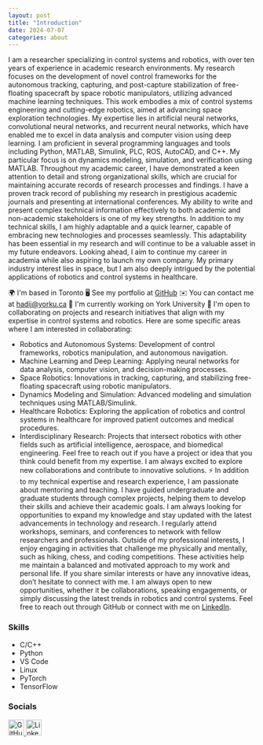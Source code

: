 ```yaml
---
layout: post
title: "Introduction"
date: 2024-07-07
categories: about
---
```

I am a researcher specializing in control systems and robotics, with over ten years of experience in academic research environments. My research focuses on the development of novel control frameworks for the autonomous tracking, capturing, and post-capture stabilization of free-floating spacecraft by space robotic manipulators, utilizing advanced machine learning techniques. This work embodies a mix of control systems engineering and cutting-edge robotics, aimed at advancing space exploration technologies. My expertise lies in artificial neural networks, convolutional neural networks, and recurrent neural networks, which have enabled me to excel in data analysis and computer vision using deep learning. I am proficient in several programming languages and tools including Python, MATLAB, Simulink, PLC, ROS, AutoCAD, and C++. My particular focus is on dynamics modeling, simulation, and verification using MATLAB. Throughout my academic career, I have demonstrated a keen attention to detail and strong organizational skills, which are crucial for maintaining accurate records of research processes and findings. I have a proven track record of publishing my research in prestigious academic journals and presenting at international conferences. My ability to write and present complex technical information effectively to both academic and non-academic stakeholders is one of my key strengths. In addition to my technical skills, I am highly adaptable and a quick learner, capable of embracing new technologies and processes seamlessly. This adaptability has been essential in my research and will continue to be a valuable asset in my future endeavors. Looking ahead, I aim to continue my career in academia while also aspiring to launch my own company. My primary industry interest lies in space, but I am also deeply intrigued by the potential applications of robotics and control systems in healthcare.

🌍  I'm based in Toronto
🖥️  See my portfolio at [GitHub](https://github.com/HJahanshahi)
✉️  You can contact me at hadij@yorku.ca
🚀  I'm currently working on York University
🤝  I'm open to collaborating on projects and research initiatives that align with my expertise in control systems and robotics. Here are some specific areas where I am interested in collaborating:
- Robotics and Autonomous Systems: Development of control frameworks, robotics manipulation, and autonomous navigation.
- Machine Learning and Deep Learning: Applying neural networks for data analysis, computer vision, and decision-making processes.
- Space Robotics: Innovations in tracking, capturing, and stabilizing free-floating spacecraft using robotic manipulators.
- Dynamics Modeling and Simulation: Advanced modeling and simulation techniques using MATLAB/Simulink.
- Healthcare Robotics: Exploring the application of robotics and control systems in healthcare for improved patient outcomes and medical procedures.
- Interdisciplinary Research: Projects that intersect robotics with other fields such as artificial intelligence, aerospace, and biomedical engineering. Feel free to reach out if you have a project or idea that you think could benefit from my expertise. I am always excited to explore new collaborations and contribute to innovative solutions.
⚡ In addition to my technical expertise and research experience, I am passionate about mentoring and teaching. I have guided undergraduate and graduate students through complex projects, helping them to develop their skills and achieve their academic goals. I am always looking for opportunities to expand my knowledge and stay updated with the latest advancements in technology and research. I regularly attend workshops, seminars, and conferences to network with fellow researchers and professionals. Outside of my professional interests, I enjoy engaging in activities that challenge me physically and mentally, such as hiking, chess, and coding competitions. These activities help me maintain a balanced and motivated approach to my work and personal life. If you share similar interests or have any innovative ideas, don’t hesitate to connect with me. I am always open to new opportunities, whether it be collaborations, speaking engagements, or simply discussing the latest trends in robotics and control systems. Feel free to reach out through GitHub or connect with me on [LinkedIn](https://www.linkedin.com/in/hadi-jahanshahi/).

### Skills
- C/C++
- Python
- VS Code
- Linux
- PyTorch
- TensorFlow

### Socials

<p align="left">
    <a href="https://www.github.com/HJahanshahi" target="_blank" rel="noreferrer">
        <img src="https://raw.githubusercontent.com/danielcranney/readme-generator/main/public/icons/socials/github.svg" width="32" height="32" alt="GitHub" />
    </a>
    <a href="https://www.linkedin.com/in/hadi-jahanshahi" target="_blank" rel="noreferrer">
        <img src="https://raw.githubusercontent.com/danielcranney/readme-generator/main/public/icons/socials/linkedin.svg" width="32" height="32" alt="LinkedIn" />
    </a>
</p>


